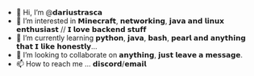 - 👋 Hi, I’m @𝗱𝗮𝗿𝗶𝘂𝘀𝘁𝗿𝗮𝘀𝗰𝗮
- 👀 I’m interested in 𝗠𝗶𝗻𝗲𝗰𝗿𝗮𝗳𝘁, 𝗻𝗲𝘁𝘄𝗼𝗿𝗸𝗶𝗻𝗴, 𝗷𝗮𝘃𝗮 𝗮𝗻𝗱 𝗹𝗶𝗻𝘂𝘅 𝗲𝗻𝘁𝗵𝘂𝘀𝗶𝗮𝘀𝘁 // 𝗜 𝗹𝗼𝘃𝗲 𝗯𝗮𝗰𝗸𝗲𝗻𝗱 𝘀𝘁𝘂𝗳𝗳
- 🌱 I’m currently learning 𝗽𝘆𝘁𝗵𝗼𝗻, 𝗷𝗮𝘃𝗮, 𝗯𝗮𝘀𝗵, 𝗽𝗲𝗮𝗿𝗹 𝗮𝗻𝗱 𝗮𝗻𝘆𝘁𝗵𝗶𝗻𝗴 𝘁𝗵𝗮𝘁 𝗜 𝗹𝗶𝗸𝗲 𝗵𝗼𝗻𝗲𝘀𝘁𝗹𝘆...
- 💞️ I’m looking to collaborate on 𝗮𝗻𝘆𝘁𝗵𝗶𝗻𝗴, 𝗷𝘂𝘀𝘁 𝗹𝗲𝗮𝘃𝗲 𝗮 𝗺𝗲𝘀𝘀𝗮𝗴𝗲.
- 📫 How to reach me ... 𝗱𝗶𝘀𝗰𝗼𝗿𝗱/𝗲𝗺𝗮𝗶𝗹
 
<!---
dariustrasca/dariustrasca is a ✨ special ✨ repository because its `README.md` (this file) appears on your GitHub profile.
You can click the Preview link to take a look at your changes.
--->
